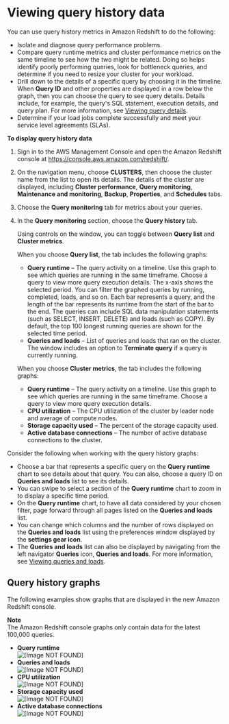 # Viewing query history data<a name="performance-metrics-query-history"></a>

You can use query history metrics in Amazon Redshift to do the following:
+ Isolate and diagnose query performance problems\. 
+ Compare query runtime metrics and cluster performance metrics on the same timeline to see how the two might be related\. Doing so helps identify poorly performing queries, look for bottleneck queries, and determine if you need to resize your cluster for your workload\.
+ Drill down to the details of a specific query by choosing it in the timeline\. When **Query ID** and other properties are displayed in a row below the graph, then you can choose the query to see query details\. Details include, for example, the query's SQL statement, execution details, and query plan\. For more information, see [Viewing query details](performance-metrics-query-execution-details.md)\.
+ Determine if your load jobs complete successfully and meet your service level agreements \(SLAs\)\. 

**To display query history data**

1. Sign in to the AWS Management Console and open the Amazon Redshift console at [https://console\.aws\.amazon\.com/redshift/](https://console.aws.amazon.com/redshift/)\.

1. On the navigation menu, choose **CLUSTERS**, then choose the cluster name from the list to open its details\. The details of the cluster are displayed, including **Cluster performance**, **Query monitoring**, **Maintenance and monitoring**, **Backup**, **Properties**, and **Schedules** tabs\.

1. Choose the **Query monitoring** tab for metrics about your queries\. 

1. In the **Query monitoring** section, choose the **Query history** tab\. 

   Using controls on the window, you can toggle between **Query list** and **Cluster metrics**\. 

   When you choose **Query list**, the tab includes the following graphs: 
   + **Query runtime** – The query activity on a timeline\. Use this graph to see which queries are running in the same timeframe\. Choose a query to view more query execution details\. The x\-axis shows the selected period\. You can filter the graphed queries by running, completed, loads, and so on\. Each bar represents a query, and the length of the bar represents its runtime from the start of the bar to the end\. The queries can include SQL data manipulation statements \(such as SELECT, INSERT, DELETE\) and loads \(such as COPY\)\. By default, the top 100 longest running queries are shown for the selected time period\. 
   + **Queries and loads** – List of queries and loads that ran on the cluster\. The window includes an option to **Terminate query** if a query is currently running\. 

   When you choose **Cluster metrics**, the tab includes the following graphs: 
   + **Query runtime** – The query activity on a timeline\. Use this graph to see which queries are running in the same timeframe\. Choose a query to view more query execution details\. 
   + **CPU utilization** – The CPU utilization of the cluster by leader node and average of compute nodes\. 
   + **Storage capacity used** – The percent of the storage capacity used\. 
   + **Active database connections** – The number of active database connections to the cluster\. 

Consider the following when working with the query history graphs:
+ Choose a bar that represents a specific query on the **Query runtime** chart to see details about that query\. You can also, choose a query ID on **Queries and loads** list to see its details\. 
+ You can swipe to select a section of the **Query runtime** chart to zoom in to display a specific time period\. 
+ On the **Query runtime** chart, to have all data considered by your chosen filter, page forward through all pages listed on the **Queries and loads** list\. 
+ You can change which columns and the number of rows displayed on the **Queries and loads** list using the preferences window displayed by the **settings gear icon**\. 
+ The **Queries and loads** list can also be displayed by navigating from the left navigator **Queries** icon, **Queries and loads**\. For more information, see [Viewing queries and loads](performance-metrics-queries.md)\. 

## Query history graphs<a name="performance-metrics-query-history-examples"></a>

The following examples show graphs that are displayed in the new Amazon Redshift console\. 

**Note**  
The Amazon Redshift console graphs only contain data for the latest 100,000 queries\. 
+ **Query runtime**   
![\[Image NOT FOUND\]](http://docs.aws.amazon.com/redshift/latest/mgmt/images/query-history-query-runtime.png)
+ **Queries and loads**   
![\[Image NOT FOUND\]](http://docs.aws.amazon.com/redshift/latest/mgmt/images/query-history-queries-and-loads.png)
+ **CPU utilization**   
![\[Image NOT FOUND\]](http://docs.aws.amazon.com/redshift/latest/mgmt/images/query-history-cpu-utilization.png)
+ **Storage capacity used**   
![\[Image NOT FOUND\]](http://docs.aws.amazon.com/redshift/latest/mgmt/images/query-history-storage-capacity-used.png)
+ **Active database connections**   
![\[Image NOT FOUND\]](http://docs.aws.amazon.com/redshift/latest/mgmt/images/query-history-active-database-connections.png)